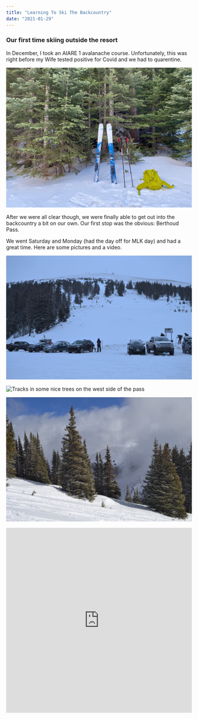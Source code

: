 ```yaml
---
title: "Learning To Ski The Backcountry"
date: "2021-01-29"
---
```


### Our first time skiing outside the resort

In December, I took an AIARE 1 avalanache course. Unfortunately, this was right before my Wife tested positive for Covid and we had to quarentine. 

![AIARE 1 coure at Hidden Valley](../images/2021_01_29_Learning_to_ski_the_backcountry/Hidden_valley.jpg)

After we were all clear though, we were finally able to get out into the backcountry a bit on our own. Our first stop was the obvious: Berthoud Pass.

We went Saturday and Monday (had the day off for MLK day) and had a great time. Here are some pictures and a video.

![Parking lot early in the AM](../images/2021_01_29_Learning_to_ski_the_backcountry/Parking_Lot.JPG)

![Tracks in some nice trees on the west side of the pass](../images/2021_01_29_Learning_to_ski_the_backcountry/tracks.jpg)

![Sky opened up a bit](../images/2021_01_29_Learning_to_ski_the_backcountry/got_sunny.JPG)

<iframe width="100%" height="500"  src="https://www.youtube.com/embed/M4RWLoL2BTc" frameborder="0" allow="accelerometer; autoplay; clipboard-write; encrypted-media; gyroscope; picture-in-picture" allowfullscreen></iframe>